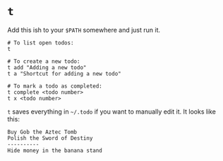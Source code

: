 # `t`


Add this ish to your `$PATH` somewhere and just run it.

```
# To list open todos:
t

# To create a new todo:
t add "Adding a new todo"
t a "Shortcut for adding a new todo"

# To mark a todo as completed:
t complete <todo number>
t x <todo number>
```




`t` saves everything in `~/.todo` if you want to manually edit it. It looks like this: 
  ```
  Buy Gob the Aztec Tomb
  Polish the Sword of Destiny
  ----------
  Hide money in the banana stand
  ```
